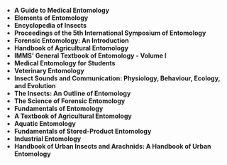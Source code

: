 <ul>
 <li><b><a target="_blank" href="https://github.com/manjunath5496/Entomology-Books/blob/master/mol(1).pdf" style="text-decoration:none;">A Guide to Medical Entomology</a></b></li>
  
<li><b><a target="_blank" href="https://github.com/manjunath5496/Entomology-Books/blob/master/mol(2).pdf" style="text-decoration:none;">Elements of Entomology </a></b></li>  
  
<li><b><a target="_blank" href="https://github.com/manjunath5496/Entomology-Books/blob/master/mol(3).pdf" style="text-decoration:none;">Encyclopedia of Insects</a></b></li>

 
<li><b><a target="_blank" href="https://github.com/manjunath5496/Entomology-Books/blob/master/mol(4).pdf" style="text-decoration:none;">Proceedings of the 5th International Symposium of Entomology</a></b></li>
                               
  <li><b><a target="_blank" href="https://github.com/manjunath5496/Entomology-Books/blob/master/mol(5).pdf" style="text-decoration:none;">Forensic Entomology: An Introduction</a></b></li>   

 <li><b><a target="_blank" href="https://github.com/manjunath5496/Entomology-Books/blob/master/mol(6).pdf" style="text-decoration:none;"> Handbook of Agricultural Entomology</a></b></li>
                <li><b><a target="_blank" href="https://github.com/manjunath5496/Entomology-Books/blob/master/mol(7).pdf" style="text-decoration:none;">IMMS' General Textbook of Entomology - Volume I</a></b></li>  
         <li><b><a target="_blank" href="https://github.com/manjunath5496/Entomology-Books/blob/master/mol(8).pdf" style="text-decoration:none;">Medical Entomology for Students </a></b></li>                 

<li><b><a target="_blank" href="https://github.com/manjunath5496/Entomology-Books/blob/master/mol(9).pdf" style="text-decoration:none;">Veterinary Entomology </a></b></li>   
 <li><b><a target="_blank" href="https://github.com/manjunath5496/Entomology-Books/blob/master/mol(10).pdf" style="text-decoration:none;">Insect Sounds and Communication: Physiology, Behaviour, Ecology, and Evolution</a></b></li>
  
<li><b><a target="_blank" href="https://github.com/manjunath5496/Entomology-Books/blob/master/mol(11).pdf" style="text-decoration:none;">The Insects: An Outline of Entomology </a></b></li>  
  
<li><b><a target="_blank" href="https://github.com/manjunath5496/Entomology-Books/blob/master/mol(12).rar" style="text-decoration:none;">The Science of Forensic Entomology</a></b></li>

 
<li><b><a target="_blank" href="https://github.com/manjunath5496/Entomology-Books/blob/master/mol(13).pdf" style="text-decoration:none;">Fundamentals of Entomology</a></b></li>
                               
  <li><b><a target="_blank" href="https://github.com/manjunath5496/Entomology-Books/blob/master/mol(14).pdf" style="text-decoration:none;">A Textbook of Agricultural Entomology </a></b></li>   

 <li><b><a target="_blank" href="https://github.com/manjunath5496/Entomology-Books/blob/master/mol(15).pdf" style="text-decoration:none;"> Aquatic Entomology</a></b></li>
                <li><b><a target="_blank" href="https://github.com/manjunath5496/Entomology-Books/blob/master/mol(16).pdf" style="text-decoration:none;">Fundamentals of Stored-Product Entomology</a></b></li>  
         <li><b><a target="_blank" href="https://github.com/manjunath5496/Entomology-Books/blob/master/mol(17).pdf" style="text-decoration:none;">Industrial Entomology </a></b></li>                 

<li><b><a target="_blank" href="https://github.com/manjunath5496/Entomology-Books/blob/master/mol(18).pdf" style="text-decoration:none;">Handbook of Urban Insects and Arachnids: A Handbook of Urban Entomology </a></b></li> 
 
 

</ul>
